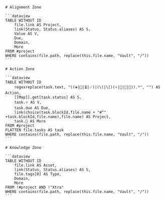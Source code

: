 ````pack-source domain
# Alignment Zone

```dataview
TABLE WITHOUT ID
    file.link AS Project,
    link(Status, Status.aliases) AS S,
    Value AS V,
    Due,
    Domain,
    More
FROM #project
WHERE contains(file.path, replace(this.file.name, "Vault", "/"))
```

# Action Zone

```dataview
TABLE WITHOUT ID
    regexreplace(task.text, "((➕|📅|⏳|✅)|(\(|\[)(⭐|💬|👤|🔗)).*", "") AS Action,
    [[Map]].get[task.status] AS S,
    task.⭐ AS V,
    task.due AS Due,
    link(choice(task.blockId,file.name + "#^" +task.blockId,file.name),file.name) AS Project,
    task.🔗 AS More
FROM #project
FLATTEN file.tasks AS task
WHERE contains(file.path, replace(this.file.name, "Vault", "/"))
```

# Knowledge Zone

```dataview
TABLE WITHOUT ID
    file.link AS Asset,
    link(Status, Status.aliases) AS S,
    file.tags[0] AS Type,
    Domain,
    More
FROM !#project AND !"Xtra"
WHERE contains(file.path, replace(this.file.name, "Vault", "/"))
```
````